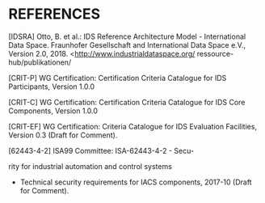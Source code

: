 # REFERENCES

 [IDSRA] Otto, B. et al.: IDS Reference Architecture Model -
 International Data Space. Fraunhofer Gesellschaft and International
 Data Space e.V., Version 2.0, 2018.
 <http://www.industrialdataspace.org/ ressource-hub/publikationen/

 [CRIT-P] WG Certification: Certification Criteria Catalogue for
 IDS Participants, Version 1.0.0

 [CRIT-C] WG Certification: Certification Criteria Catalogue for
 IDS Core Components, Version 1.0.0

 [CRIT-EF] WG Certification: Criteria Catalogue for IDS Evaluation
 Facilities, Version 0.3 (Draft for Comment).

 [62443-4-2] ISA99 Committee: ISA-62443-4-2 - Secu-

 rity for industrial automation and control systems

 - Technical security requirements for IACS components, 2017-10
 (Draft for Comment).
